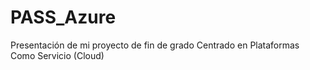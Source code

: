 # PASS_Azure
Presentación de mi proyecto de fin de grado Centrado en Plataformas Como Servicio (Cloud)
